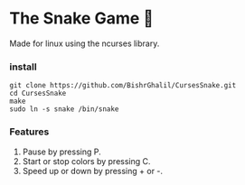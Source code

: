 # The Snake Game 🐍
Made for linux using the ncurses library.
### install
```
git clone https://github.com/BishrGhalil/CursesSnake.git
cd CursesSnake
make
sudo ln -s snake /bin/snake
```
### Features
1. Pause by pressing P.
2. Start or stop colors by pressing C.
3. Speed up or down by pressing + or -.